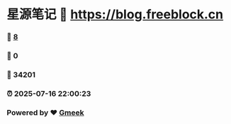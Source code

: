 # 星源笔记 :link: https://blog.freeblock.cn 
### :page_facing_up: [8](https://blog.freeblock.cn/tag.html) 
### :speech_balloon: 0 
### :hibiscus: 34201 
### :alarm_clock: 2025-07-16 22:00:23 
### Powered by :heart: [Gmeek](https://github.com/Meekdai/Gmeek)
